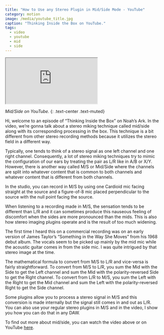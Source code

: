 ```yaml
---
title: "How to Use any Stereo Plugin in Mid/Side Mode - YouTube"
category: motion
image: /media/youtube_title.jpg
caption: "Thinking Inside the Box on YouTube."
tags:
  - video
  - youtube
  - mid
  - side
---
```


<div class="embed-responsive embed-responsive-16by9">
	<iframe class="embed-responsive-item" src="https://www.youtube.com/embed/z3mOR_mnbo8"></iframe>
</div>

_Mid/Side on YouTube._
{: .text-center .text-muted}

Hi, welcome to an episode of “Thinking Inside the Box” on Noah’s Ark. In the video, we’re gonna talk about a stereo miking technique called mid/side along with its corresponding processing in the box. This technique is a bit different from other stereo recording methods because it utilizes the stereo field in a different way.

Typically, one tends to think of a stereo signal as one left channel and one right channel. Consequently, a lot of stereo miking techniques try to mimic the configuration of our ears by treating the pair as L/R like in A/B or X/Y. However, there is another way called M/S or Mid/Side where the channels are split into whatever content that is common to both channels and whatever content that is different from both channels.

In the studio, you can record in M/S by using one Cardioid mic facing straight at the source and a figure-of-8 mic placed perpendicular to the source with the null point facing the source.

When listening to a recording made in M/S, the sensation tends to be different than L/R and it can sometimes produce this nauseous feeling of discomfort when the sides are more pronounced than the mids. This is also how stereo imaging plugins operate and is the result of too much widening.

The first time I heard this on a commercial recording was on an early version of James Taylor’s “Something in the Way She Moves” from his 1968 debut album. The vocals seem to be picked up mainly by the mid mic while the acoustic guitar comes in from the side mic. I was quite intrigued by that stereo image at the time.

The mathematical formula to convert from M/S to L/R and vice-versa is fairly straightforward. To convert from M/S to L/R, you sum the Mid with the Side to get the Left channel and sum the Mid with the polarity-reversed Side to get the Right channel. To convert from L/R to M/S, you sum the Left with the Right to get the Mid channel and sum the Left with the polarity-reversed Right to get the Side channel.

Some plugins allow you to process a stereo signal in M/S and this conversion is made internally but the signal still comes in and out as L/R. You can also use your regular stereo plugins in M/S and in the video, I show you how you can do that in any DAW.

To find out more about mid/side, you can watch the video above or on YouTube [here](https://youtu.be/z3mOR_mnbo8).
